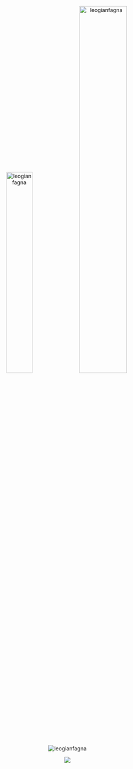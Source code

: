 


<p align="center">
  <img width="37%" src="https://github-readme-stats.vercel.app/api/top-langs/?username=leogianfagna&layout=compact&hide_border=true&langs_count=8&theme=tokyonight&bg_color=00000000&custom_title=Languages" alt="leogianfagna" />
  <img width="50%" src="https://github-readme-stats.vercel.app/api?username=leogianfagna&theme=tokyonight&hide_border=true&include_all_commits=true&count_private=true&bg_color=00000000&show_icons=true" alt="leogianfagna" />
</p>

<p align="center"><img src="https://github-readme-streak-stats.herokuapp.com/?user=leogianfagna&theme=blueberry&bg_color=00000000&hide_border=true" alt="leogianfagna" /></p>

<div align="center">
  
  [![](https://visitcount.itsvg.in/api?id=leogianfagna&icon=0&color=12)](https://visitcount.itsvg.in)
  
</div>

<!-- <p align="center"><img width="70%" src="https://github-profile-trophy.vercel.app/?username=leogianfagna" alt="leogianfagna" /></p> <!-- &theme=radical&no-frame=true&no-bg=false&margin-w=4 

---
[![TikTok](https://img.shields.io/badge/TikTok-%23000000.svg?logo=TikTok&logoColor=white)](https://tiktok.com/@aus.tv) [![Instagram](https://img.shields.io/badge/Instagram-%23E4405F.svg?logo=Instagram&logoColor=white)](https://instagram.com/leogianfagna) 
[![](https://visitcount.itsvg.in/api?id=leogianfagna&icon=0&color=12)](https://visitcount.itsvg.in)
-->
